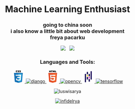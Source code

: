 

<h1 align="center"> Machine Learning Enthusiast  </div>
<h3 align="center">going to china soon </br>
i also know a little bit about web development </br>
freya pacarku
</h3>
  <div align="center">
  <img src="https://komarev.com/ghpvc/?username=luswisarya&style=for-the-badge&label=profile+views"> &nbsp;
  <img src="https://img.shields.io/github/last-commit/luswisarya/aNdr3W03?style=for-the-badge">
</div>

<h3 align="center">Languages and Tools:</h3>
<p align="center"> <a href="https://www.w3schools.com/css/" target="_blank" rel="noreferrer"> <img src="https://raw.githubusercontent.com/devicons/devicon/master/icons/css3/css3-original-wordmark.svg" alt="css3" width="40" height="40"/> </a> <a href="https://www.djangoproject.com/" target="_blank" rel="noreferrer"> <img src="https://cdn.worldvectorlogo.com/logos/django.svg" alt="django" width="40" height="40"/> </a> <a href="https://www.w3.org/html/" target="_blank" rel="noreferrer"> <img src="https://raw.githubusercontent.com/devicons/devicon/master/icons/html5/html5-original-wordmark.svg" alt="html5" width="40" height="40"/> </a> <a href="https://opencv.org/" target="_blank" rel="noreferrer"> <img src="https://www.vectorlogo.zone/logos/opencv/opencv-icon.svg" alt="opencv" width="40" height="40"/> </a> <a href="https://pandas.pydata.org/" target="_blank" rel="noreferrer"> <img src="https://raw.githubusercontent.com/devicons/devicon/2ae2a900d2f041da66e950e4d48052658d850630/icons/pandas/pandas-original.svg" alt="pandas" width="40" height="40"/> </a> <a href="https://www.tensorflow.org" target="_blank" rel="noreferrer"> <img src="https://www.vectorlogo.zone/logos/tensorflow/tensorflow-icon.svg" alt="tensorflow" width="40" height="40"/> </a> </p>

<p align="center"><img align="center" src="https://github-readme-streak-stats.herokuapp.com/?user=luswisarya&theme=dark" alt="luswisarya" /></p>
<p align="center"> <a href="https://twitter.com/infidelrya" target="blank"><img src="https://img.shields.io/twitter/follow/infidelrya?logo=twitter&style=for-the-badge" alt="infidelrya" /></a> </p>
